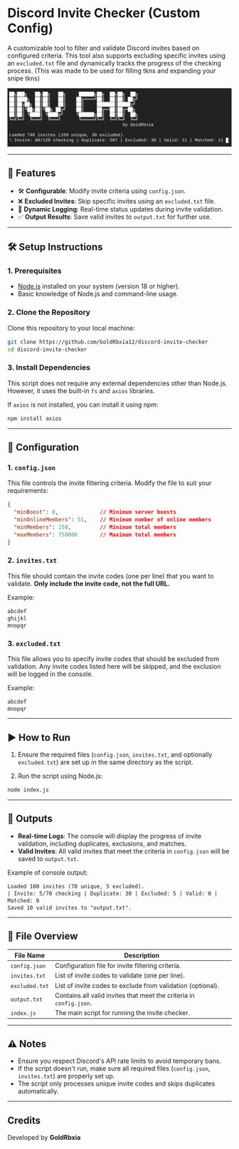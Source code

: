 # Discord Invite Checker (Custom Config)

A customizable tool to filter and validate Discord invites based on configured criteria. This tool also supports excluding specific invites using an `excluded.txt` file and dynamically tracks the progress of the checking process. (This was made to be used for filling tkns and expanding your snipe tkns)

![Invite Checker](./invite.png)

---

## 🚀 Features

- 🛠 **Configurable**: Modify invite criteria using `config.json`.
- ❌ **Excluded Invites**: Skip specific invites using an `excluded.txt` file.
- 📄 **Dynamic Logging**: Real-time status updates during invite validation.
- ✅ **Output Results**: Save valid invites to `output.txt` for further use.
---

## 🛠 Setup Instructions

### 1. Prerequisites
- [Node.js](https://nodejs.org) installed on your system (version 18 or higher).
- Basic knowledge of Node.js and command-line usage.

### 2. Clone the Repository
Clone this repository to your local machine:
```bash
git clone https://github.com/GoldRbxia12/discord-invite-checker
cd discord-invite-checker
```

### 3. Install Dependencies
This script does not require any external dependencies other than Node.js. However, it uses the built-in `fs` and `axios` libraries.

If `axios` is not installed, you can install it using npm:
```bash
npm install axios
```

---

## 🔧 Configuration

### 1. `config.json`
This file controls the invite filtering criteria. Modify the file to suit your requirements:
```json
{
  "minBoost": 0,             // Minimum server boosts
  "minOnlineMembers": 51,    // Minimum number of online members
  "minMembers": 150,         // Minimum total members
  "maxMembers": 750000       // Maximum total members
}
```

### 2. `invites.txt`
This file should contain the invite codes (one per line) that you want to validate. **Only include the invite code, not the full URL.**

Example:
```
abcdef
ghijkl
mnopqr
```

### 3. `excluded.txt`
This file allows you to specify invite codes that should be excluded from validation. Any invite codes listed here will be skipped, and the exclusion will be logged in the console.

Example:
```
abcdef
mnopqr
```

---

## ▶️ How to Run

1. Ensure the required files (`config.json`, `invites.txt`, and optionally `excluded.txt`) are set up in the same directory as the script.

2. Run the script using Node.js:
```bash
node index.js
```

---

## 📄 Outputs

- **Real-time Logs**: The console will display the progress of invite validation, including duplicates, exclusions, and matches.
- **Valid Invites**: All valid invites that meet the criteria in `config.json` will be saved to `output.txt`.

Example of console output:
```
Loaded 100 invites (70 unique, 5 excluded).
| Invite: 5/70 checking | Duplicate: 30 | Excluded: 5 | Valid: 0 | Matched: 0
Saved 10 valid invites to "output.txt".
```

---

## 📂 File Overview

| File Name       | Description                                                                 |
|------------------|-----------------------------------------------------------------------------|
| `config.json`    | Configuration file for invite filtering criteria.                          |
| `invites.txt`    | List of invite codes to validate (one per line).                           |
| `excluded.txt`   | List of invite codes to exclude from validation (optional).                |
| `output.txt`     | Contains all valid invites that meet the criteria in `config.json`.        |
| `index.js` | The main script for running the invite checker.                 |

---

## ⚠️ Notes

- Ensure you respect Discord's API rate limits to avoid temporary bans.
- If the script doesn't run, make sure all required files (`config.json`, `invites.txt`) are properly set up.
- The script only processes unique invite codes and skips duplicates automatically.

---

## Credits
Developed by **GoldRbxia**
